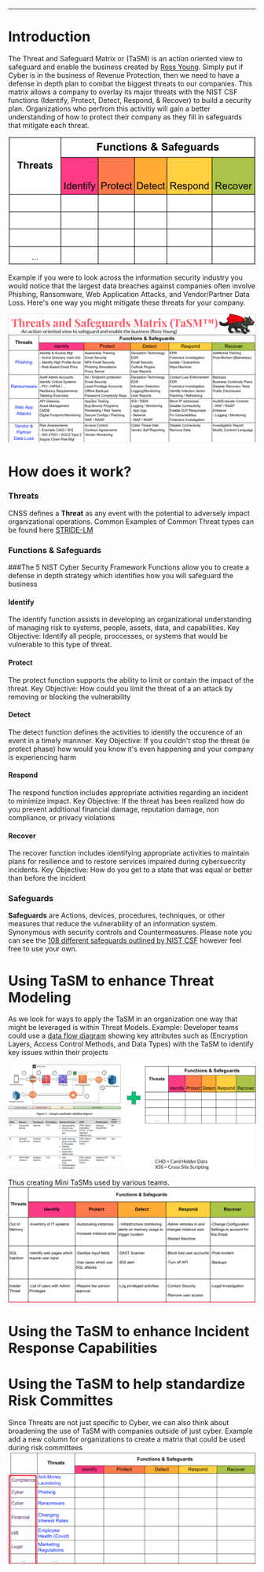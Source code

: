 ---
# Introduction
The Threat and Safeguard Matrix or (TaSM) is an action oriented view to safeguard and enable the business created by [Ross Young](https://www.linkedin.com/in/mrrossyoung/).  Simply put if Cyber is in the business of Revenue Protection, then we need to have a defense in depth plan to combat the biggest threats to our companies.  This matrix allows a company to overlay its major threats with the NIST CSF functions (Identify, Protect, Detect, Respond, & Recover) to build a security plan.  Organizations who perfrom this activitiy will gain a better understanding of how to protect their company as they fill in safeguards that mitigate each threat.  

![Threat and Safeguard Matrix](assets/images/EmptyTaSM.png)

Example if you were to look across the information security industry you would notice that the largest data breaches against companies often involve Phishing, Ransomware, Web Application Attacks, and Vendor/Partner Data Loss. Here's one way you might mitigate these threats for your company.

![Completed Threat and Safeguard Matrix](assets/images/CompletedTaSM.png)

# How does it work?

### Threats
CNSS defines a **Threat** as any event with the potential to adversely impact organizational operations.
Common Examples of Common Threat types can be found here [STRIDE-LM](assets/images/StrideLM.png "STRIDE-LM")


### Functions & Safeguards

###The 5 NIST Cyber Security Framework Functions allow you to create a defense in depth strategy which identifies how you will safeguard the business
#### Identify 
The identify function assists in developing an organizational understanding of managing risk to systems, people, assets, data, and capabilities.  Key Objective: Identify all people, proccesses, or systems that would be vulnerable to this type of threat.  
#### Protect
The protect function supports the ability to limit or contain the impact of the threat. Key Objective: How could you limit the threat of a an attack by removing or blocking the vulnerability
#### Detect
The detect function defines the activities to identify the occurence of an event in a timely mannner.  Key Objective: If you couldn't stop the threat (ie protect phase) how would you know it's even happening and your company is experiencing harm
#### Respond
The respond function includes appropriate activities regarding an incident to minimize impact.  Key Objective: If the threat has been realized how do you prevent additional financial damage, reputation damage, non compliance, or privacy violations 
#### Recover
The recover function includes identifying appropriate activities to maintain plans for resilience and to restore services impaired during cybersuecrity incidents.  Key Objective: How do you get to a state that was equal or better than before the incident

### Safeguards
**Safeguards** are Actions, devices, procedures, techniques, or other measures that reduce the vulnerability of an information system. Synonymous with security controls and Countermeasures.  Please note you can see the [108 different safeguards outlined by NIST CSF](https://github.com/OWASP/www-project-threat-and-safeguard-matrix/blob/main/Nist_CSF_Safeguards) however feel free to use your own.

# Using TaSM to enhance Threat Modeling
As we look for ways to apply the TaSM in an organization one way that might be leveraged is within Threat Models.  Example: Developer teams could use a [data flow diagram](https://d1.awsstatic.com/whitepapers/compliance/pci-dss-compliance-on-aws.pdf?did=wp_card&trk=wp_card) showing key attributes such as (Encryption Layers, Access Control Methods, and Data Types) with the TaSM to identify key issues within their projects

![Threat Modeling](assets/images/ThreatModeling.png)

Thus creating Mini TaSMs used by various teams.
![Threat Model Example](assets/images/ThreatModelExample.png)

# Using the TaSM to enhance Incident Response Capabilities

# Using the TaSM to help standardize Risk Committes
Since Threats are not just specific to Cyber, we can also think about broadening the use of TaSM with companies outside of just cyber.  Example add a new column for organizations to create a matrix that could be used during risk committees
![TaSM in Risk Committees](assets/images/TaSMRiskCommittee.png)
